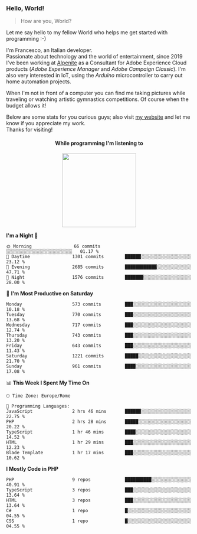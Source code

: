 ### Hello, World!

> How are you, World?

Let me say hello to my fellow World who helps me get started with programming :-)

I'm Francesco, an Italian developer.  
Passionate about technology and the world of entertainment, since 2019 I've been working at [Alpenite](https://www.alpenite.com) as a Consultant for Adobe Experience Cloud products (*Adobe Experience Manager* and *Adobe Campaign Classic*). I'm also very interested in IoT, using the *Arduino* microcontroller to carry out home automation projects.

When I'm not in front of a computer you can find me taking pictures while traveling or watching artistic gymnastics competitions. Of course when the budget allows it!

Below are some stats for you curious guys; also visit [my website](https://www.francescorega.eu) and let me know if you appreciate my work.  
Thanks for visiting!

<div align="center">
  <h4>While programming I'm listening to</h4>
  <a href="https://apps.francescorega.eu/now-playing/11147232609" target="_blank"><img src="https://apps.francescorega.eu/now-playing/11147232609" width="200"></a>
</div>

<!--START_SECTION:waka-->
**I'm a Night 🦉** 

```text
🌞 Morning                66 commits          ░░░░░░░░░░░░░░░░░░░░░░░░░   01.17 % 
🌆 Daytime                1301 commits        ██████░░░░░░░░░░░░░░░░░░░   23.12 % 
🌃 Evening                2685 commits        ████████████░░░░░░░░░░░░░   47.71 % 
🌙 Night                  1576 commits        ███████░░░░░░░░░░░░░░░░░░   28.00 % 
```
📅 **I'm Most Productive on Saturday** 

```text
Monday                   573 commits         ███░░░░░░░░░░░░░░░░░░░░░░   10.18 % 
Tuesday                  770 commits         ███░░░░░░░░░░░░░░░░░░░░░░   13.68 % 
Wednesday                717 commits         ███░░░░░░░░░░░░░░░░░░░░░░   12.74 % 
Thursday                 743 commits         ███░░░░░░░░░░░░░░░░░░░░░░   13.20 % 
Friday                   643 commits         ███░░░░░░░░░░░░░░░░░░░░░░   11.43 % 
Saturday                 1221 commits        █████░░░░░░░░░░░░░░░░░░░░   21.70 % 
Sunday                   961 commits         ████░░░░░░░░░░░░░░░░░░░░░   17.08 % 
```


📊 **This Week I Spent My Time On** 

```text
🕑︎ Time Zone: Europe/Rome

💬 Programming Languages: 
JavaScript               2 hrs 46 mins       ██████░░░░░░░░░░░░░░░░░░░   22.75 % 
PHP                      2 hrs 28 mins       █████░░░░░░░░░░░░░░░░░░░░   20.22 % 
TypeScript               1 hr 46 mins        ████░░░░░░░░░░░░░░░░░░░░░   14.52 % 
HTML                     1 hr 29 mins        ███░░░░░░░░░░░░░░░░░░░░░░   12.23 % 
Blade Template           1 hr 17 mins        ███░░░░░░░░░░░░░░░░░░░░░░   10.62 % 
```

**I Mostly Code in PHP** 

```text
PHP                      9 repos             ██████████░░░░░░░░░░░░░░░   40.91 % 
TypeScript               3 repos             ███░░░░░░░░░░░░░░░░░░░░░░   13.64 % 
HTML                     3 repos             ███░░░░░░░░░░░░░░░░░░░░░░   13.64 % 
C#                       1 repo              █░░░░░░░░░░░░░░░░░░░░░░░░   04.55 % 
CSS                      1 repo              █░░░░░░░░░░░░░░░░░░░░░░░░   04.55 % 
```




<!--END_SECTION:waka-->
